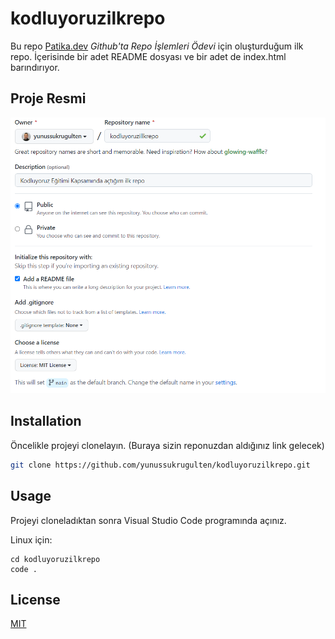 # kodluyoruzilkrepo

Bu repo [Patika.dev](https://www.patika.dev) *Github'ta Repo İşlemleri Ödevi* için oluşturduğum ilk repo. İçerisinde bir adet README dosyası ve bir adet de index.html barındırıyor.

## Proje Resmi
![github](images/github_patika.png)

## Installation

Öncelikle projeyi clonelayın. (Buraya sizin reponuzdan aldığınız link gelecek)

```bash
git clone https://github.com/yunussukrugulten/kodluyoruzilkrepo.git
```

## Usage

Projeyi cloneladıktan sonra Visual Studio Code programında açınız.

Linux için:
```linux
cd kodluyoruzilkrepo
code .
```

## License
[MIT](https://choosealicense.com/licenses/mit/)